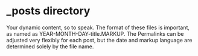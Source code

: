 _posts directory
==============

Your dynamic content, so to speak. The format of these files is important, as named as YEAR-MONTH-DAY-title.MARKUP. The Permalinks can be adjusted very flexibly for each post, but the date and markup language are determined solely by the file name.